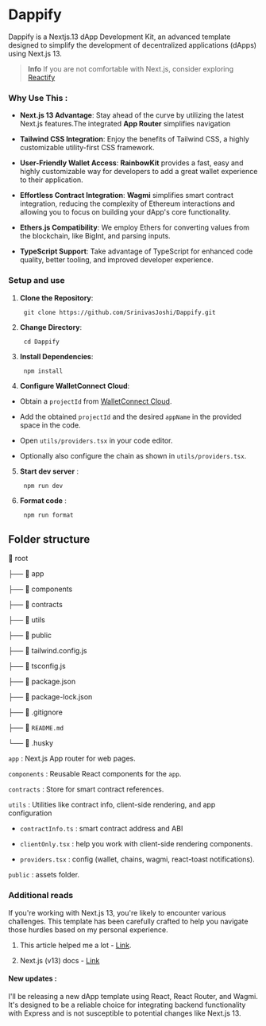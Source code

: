 
#  Dappify

  

Dappify is a Nextjs.13 dApp Development Kit, an advanced template designed to simplify the development of decentralized applications (dApps) using Next.js 13.

> **Info**
> If you are not comfortable with Next.js, consider exploring [Reactify](https://github.com/SrinivasJoshi/Reactify)

###  Why Use This :

  

- **Next.js 13 Advantage**: Stay ahead of the curve by utilizing the latest Next.js features.The integrated **App Router** simplifies navigation

  

- **Tailwind CSS Integration**: Enjoy the benefits of Tailwind CSS, a highly customizable utility-first CSS framework.

  

- **User-Friendly Wallet Access**: **RainbowKit** provides a fast, easy and highly customizable way for developers to add a great wallet experience to their application.

  

- **Effortless Contract Integration**: **Wagmi** simplifies smart contract integration, reducing the complexity of Ethereum interactions and allowing you to focus on building your dApp's core functionality.

  

- **Ethers.js Compatibility**: We employ Ethers for converting values from the blockchain, like BigInt, and parsing inputs.

  

- **TypeScript Support**: Take advantage of TypeScript for enhanced code quality, better tooling, and improved developer experience.

  

###  Setup and use

  

1. **Clone the Repository**:

  

		git clone https://github.com/SrinivasJoshi/Dappify.git

  

2. **Change Directory**:

  

		cd Dappify

  

3. **Install Dependencies**:

  

		npm install

  

4. **Configure WalletConnect Cloud**:

  

- Obtain a `projectId` from [WalletConnect Cloud](https://cloud.walletconnect.com/).

  

- Add the obtained `projectId` and the desired `appName` in the provided space in the code.

- Open `utils/providers.tsx` in your code editor.

  

- Optionally also configure the chain as shown in `utils/providers.tsx`.

  

5. **Start dev server** :

  

		npm run dev

  

6. **Format code** :

  

		npm run format

  

##  Folder structure

  

📁 root

├── 📁 app

├── 📁 components

├── 📁 contracts

├── 📁 utils

├── 📁 public

├── 📄 tailwind.config.js

├── 📄 tsconfig.js

├── 📄 package.json

├── 📄 package-lock.json

├── 📄 .gitignore

├── 📄 `README.md`

└── 📁 .husky

  

`app` : Next.js App router for web pages.

  

`components` : Reusable React components for the `app`.

  

`contracts` : Store for smart contract references.

  

`utils` : Utilities like contract info, client-side rendering, and app configuration

- `contractInfo.ts` : smart contract address and ABI

- `clientOnly.tsx` : help you work with client-side rendering components.

- `providers.tsx` : config (wallet, chains, wagmi, react-toast notifications).

  

`public` : assets folder.

  

###  Additional reads

If you're working with Next.js 13, you're likely to encounter various challenges. This template has been carefully crafted to help you navigate those hurdles based on my personal experience.

1. This article helped me a lot - [Link](https://codingwithmanny.medium.com/understanding-hydration-errors-in-nextjs-13-with-a-web3-wallet-connection-8155c340fbd5#:~:text=If%20the%20server%2Dside%20state,difference%20between%20the%20two%20DOM.).

2. Next.js (v13) docs - [Link](https://nextjs.org/docs/app/building-your-application)

  

####  New updates :

  
I'll be releasing a new dApp template using React, React Router, and Wagmi. It's designed to be a reliable choice for integrating backend functionality with Express and is not susceptible to potential changes like Next.js 13. 
